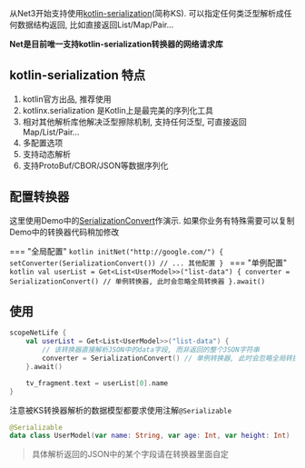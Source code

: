 从Net3开始支持使用[kotlin-serialization](https://github.com/Kotlin/kotlinx.serialization)(简称KS). 可以指定任何类泛型解析成任何数据结构返回,
比如直接返回List/Map/Pair...


**Net是目前唯一支持kotlin-serialization转换器的网络请求库**

## kotlin-serialization 特点

1. kotlin官方出品, 推荐使用
2. kotlinx.serialization 是Kotlin上是最完美的序列化工具
3. 相对其他解析库他解决泛型擦除机制, 支持任何泛型, 可直接返回Map/List/Pair...
4. 多配置选项
5. 支持动态解析
6. 支持ProtoBuf/CBOR/JSON等数据序列化


## 配置转换器

这里使用Demo中的[SerializationConvert](https://github.com/liangjingkanji/Net/blob/master/sample/src/main/java/com/drake/net/sample/convert/SerializationConvert.kt)作演示.
如果你业务有特殊需要可以复制Demo中的转换器代码稍加修改

=== "全局配置"
    ```kotlin
    initNet("http://google.com/") {
        setConverter(SerializationConvert())
        // ... 其他配置
    }
    ```
=== "单例配置"
    ```kotlin
    val userList = Get<List<UserModel>>("list-data") {
        converter = SerializationConvert() // 单例转换器, 此时会忽略全局转换器
    }.await()
    ```

## 使用

```kotlin
scopeNetLife {
    val userList = Get<List<UserModel>>("list-data") {
        // 该转换器直接解析JSON中的data字段, 而非返回的整个JSON字符串
        converter = SerializationConvert() // 单例转换器, 此时会忽略全局转换器
    }.await()

    tv_fragment.text = userList[0].name
}
```

注意被KS转换器解析的数据模型都要求使用注解`@Serializable`

```kotlin
@Serializable
data class UserModel(var name: String, var age: Int, var height: Int)
```

> 具体解析返回的JSON中的某个字段请在转换器里面自定


